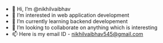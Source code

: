 - 👋 Hi, I’m @nikhilvaibhav
- 👀 I’m interested in web application development
- 🌱 I’m currently learning backend developement
- 💞️ I’m looking to collaborate on anything which is interesting
- 📫 Here is my email ID - nikhilvaibhav545@gmail.com

<!---
nikhilvaibhav/nikhilvaibhav is a ✨ special ✨ repository because its `README.md` (this file) appears on your GitHub profile.
You can click the Preview link to take a look at your changes.
--->
